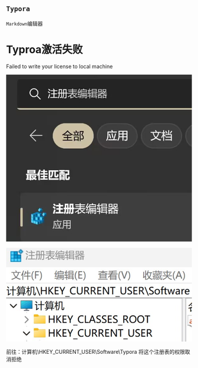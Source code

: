 ## `Typora`
`Markdown`编辑器



# Typroa激活失败

Failed to write your license to local machine

![image-20221221104943494](https://raw.githubusercontent.com/huxiaoning/img/master/202212211052317.png)





![image-20221221105320992](https://raw.githubusercontent.com/huxiaoning/img/master/202212211053042.png)





前往：计算机\HKEY_CURRENT_USER\Software\Typora
将这个注册表的权限取消拒绝
